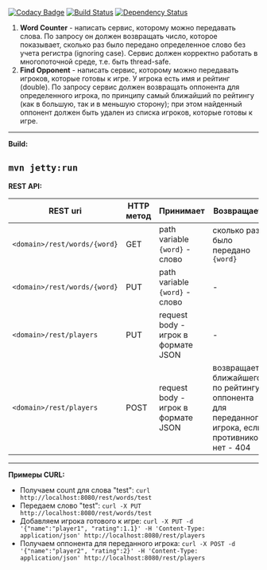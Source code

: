 [![Codacy Badge](https://api.codacy.com/project/badge/Grade/44295576ab5e44c1b9b3524d78b69b67)](https://www.codacy.com/app/vlad-kucher/spribe?utm_source=github.com&amp;utm_medium=referral&amp;utm_content=vlad-kucher/spribe&amp;utm_campaign=Badge_Grade)
[![Build Status](https://travis-ci.org/vlad-kucher/spribe.svg?branch=master)](https://travis-ci.org/vlad-kucher/spribe)
[![Dependency Status](https://www.versioneye.com/user/projects/5a0236cd15f0d72ed30311b0/badge.svg?style=flat-square)](https://www.versioneye.com/user/projects/5a0236cd15f0d72ed30311b0)

1.	**Word Counter** - написать сервис, которому можно передавать слова. По запросу он должен возвращать число, которое показывает, сколько раз было передано определенное слово без учета регистра (ignoring case). Сервис должен корректно работать в многопоточной среде, т.е. быть thread-safe.
2.	**Find Opponent** - написать сервис, которому можно передавать игроков, которые готовы к игре. У игрока есть имя и рейтинг (double). По запросу сервис должен возвращать оппонента для определенного игрока, по принципу самый ближайший по рейтингу (как в большую, так и в меньшую сторону); при этом найденный оппонент должен быть удален из списка игроков, которые готовы к игре.

-----------------------------
**Build:**

`mvn jetty:run`
-----------------------------
**REST API:**

REST uri     |    HTTP метод | Принимает | Возвращает
------------ | -------------- | ---------------  | ---------------
`<domain>/rest/words/{word}` | GET | path variable `{word}` - слово | сколько раз было передано `{word}`
`<domain>/rest/words/{word}`| PUT | path variable `{word}` - слово | - 
`<domain>/rest/players`| PUT | request body - игрок в формате JSON | - 
`<domain>/rest/players`| POST | request body - игрок в формате JSON | возвращает ближайшего по рейтингу оппонента для переданного игрока, если противников нет - 404

-----------------------------
**Примеры CURL:**

* Получаем count для слова "test":
`curl http://localhost:8080/rest/words/test`
* Передаем слово "test":
`curl -X PUT http://localhost:8080/rest/words/test`
* Добавляем игрока готового к игре:
`curl -X PUT -d '{"name":"player1", "rating":1.1}' -H 'Content-Type: application/json' http://localhost:8080/rest/players`
* Получаем оппонента для переданного игрока:
`curl -X POST -d '{"name":"player2", "rating":2}' -H 'Content-Type: application/json' http://localhost:8080/rest/players`